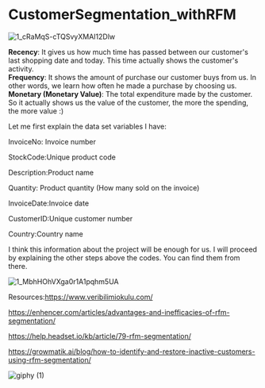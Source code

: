 # CustomerSegmentation_withRFM
![1_cRaMqS-cTQSvyXMAI12Dlw](https://user-images.githubusercontent.com/58116973/126073954-fa449d13-72b3-41af-9d77-be2cf1d567d2.png)

**Recency**: It gives us how much time has passed between our customer's last shopping date and today. This time actually shows the customer's activity.
<br>
**Frequency**: It shows the amount of purchase our customer buys from us. In other words, we learn how often he made a purchase by choosing us.
<br>
**Monetary (Monetary Value)**: The total expenditure made by the customer. So it actually shows us the value of the customer, the more the spending, the more value :)
<br>


Let me first explain the data set variables I have:

InvoiceNo: Invoice number

StockCode:Unique product code

Description:Product name

Quantity: Product quantity (How many sold on the invoice)

InvoiceDate:Invoice date

CustomerID:Unique customer number

Country:Country name

I think this information about the project will be enough for us. I will proceed by explaining the other steps above the codes. You can find them from there.

![1_MbhHOhVXga0r1A1pqhm5UA](https://user-images.githubusercontent.com/58116973/126074043-72c73f29-a834-4b54-ab12-d35d1e0b03a1.png)

Resources:https://www.veribilimiokulu.com/

https://enhencer.com/articles/advantages-and-inefficacies-of-rfm-segmentation/

https://help.headset.io/kb/article/79-rfm-segmentation/

https://growmatik.ai/blog/how-to-identify-and-restore-inactive-customers-using-rfm-segmentation/

![giphy (1)](https://user-images.githubusercontent.com/58116973/126074176-1a2597a6-bce2-4ae1-9578-bd15b8efa31a.gif)


